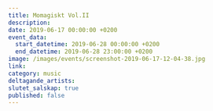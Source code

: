 ```yaml
---
title: Momagiskt Vol.II
description:
date: 2019-06-17 00:00:00 +0200
event_data:
  start_datetime: 2019-06-28 00:00:00 +0200
  end_datetime: 2019-06-28 23:00:00 +0200
image: /images/events/screenshot-2019-06-17-12-04-38.jpg
link:
category: music
deltagande_artists:
slutet_salskap: true
published: false
---
```


